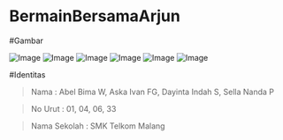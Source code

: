 # BermainBersamaArjun

#Gambar

  ![Image](https://github.com/AskaIvan/BermainBersamaArjun/blob/master/1.jpg)
  ![Image](https://github.com/AskaIvan/BermainBersamaArjun/blob/master/2.jpg)
  ![Image](https://github.com/AskaIvan/BermainBersamaArjun/blob/master/3.jpg)
  ![Image](https://github.com/AskaIvan/BermainBersamaArjun/blob/master/4.jpg)
  ![Image](https://github.com/AskaIvan/BermainBersamaArjun/blob/master/5.jpg)
  ![Image](https://github.com/AskaIvan/BermainBersamaArjun/blob/master/6.jpg)
  
#Identitas
  > Nama  : Abel Bima W, Aska Ivan FG, Dayinta Indah S, Sella Nanda P
  
  > No Urut : 01, 04, 06, 33
  
  > Nama Sekolah : SMK Telkom Malang
